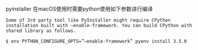 pyinstaller 在macOS使用时需要python使用如下参数进行编译

```shell
Some of 3rd party tool like PyInstaller might require CPython installation built with –enable-framework. You can build CPython with shared library as follows.

$ env PYTHON_CONFIGURE_OPTS=”–enable-framework” pyenv install 3.5.0
```